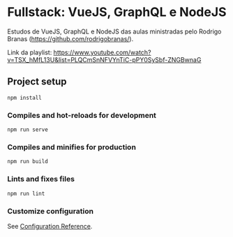 # Fullstack: VueJS, GraphQL e NodeJS


Estudos de VueJS, GraphQL e NodeJS das aulas ministradas pelo Rodrigo Branas (https://github.com/rodrigobranas/).

Link da playlist: https://www.youtube.com/watch?v=TSX_hMfL13U&list=PLQCmSnNFVYnTiC-pPY0SySbf-ZNGBwnaG


## Project setup
```
npm install
```

### Compiles and hot-reloads for development
```
npm run serve
```

### Compiles and minifies for production
```
npm run build
```

### Lints and fixes files
```
npm run lint
```

### Customize configuration
See [Configuration Reference](https://cli.vuejs.org/config/).
